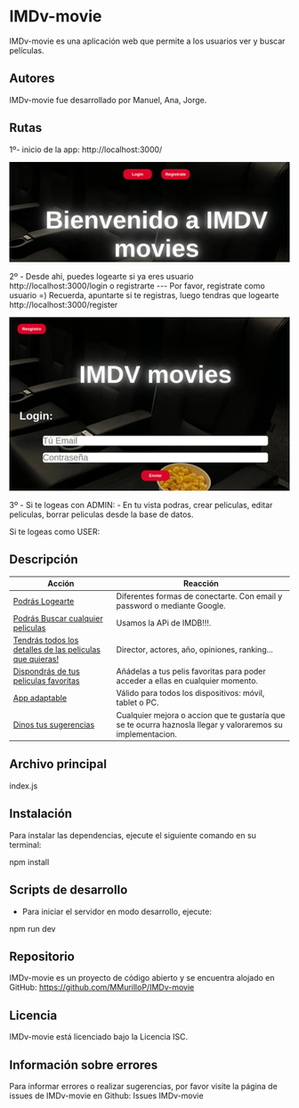 
# IMDv-movie

IMDv-movie es una aplicación web que permite a los usuarios ver y buscar películas.

## Autores
IMDv-movie fue desarrollado por Manuel, Ana, Jorge.

## Rutas

1º- inicio de la app:
    http://localhost:3000/


<img src="./assets/Screenshot from 2023-05-19 11-46-39.png" alt="home" />

2º - Desde ahi, puedes logearte si ya eres usuario
http://localhost:3000/login
o 
registrarte --- Por favor, registrate como usuario =)
Recuerda, apuntarte si te registras, luego tendras que logearte
http://localhost:3000/register

<img src="./assets/Screenshot from 2023-05-19 11-46-55.png" alt="login" />

3º - 
Si te logeas con ADMIN:
    - En tu vista podras, crear peliculas, editar peliculas, borrar peliculas desde la base de datos.

Si te logeas como USER:


## Descripción


| Acción                                  | Reacción                                                          |
| --------------------------------------- | ------------------------------------------------------------------ |
| [Podrás Logearte](#) | Diferentes formas de conectarte. Con email y password o mediante Google. |
| [Podrás Buscar cualquier peliculas](#) | Usamos la APi de IMDB!!!.   |
| [Tendrás todos los detalles de las peliculas que quieras!](#) | Director, actores, año, opiniones, ranking...   |
| [Dispondrás de tus peliculas favoritas](#) | Añádelas a tus pelis favoritas para poder acceder a ellas en cualquier momento.   |
| [App adaptable](#) | Válido para todos los dispositivos: móvil, tablet o PC.
| [Dinos tus sugerencias](#) | Cualquier mejora o accion que te gustaría que se te ocurra haznosla llegar y valoraremos su implementacion. |

## Archivo principal
index.js

## Instalación

Para instalar las dependencias, ejecute el siguiente comando en su terminal:

npm install


## Scripts de desarrollo

- Para iniciar el servidor en modo desarrollo, ejecute:

npm run dev


## Repositorio

IMDv-movie es un proyecto de código abierto y se encuentra alojado en GitHub: https://github.com/MMurilloP/IMDv-movie

## Licencia
IMDv-movie está licenciado bajo la Licencia ISC.

## Información sobre errores
Para informar errores o realizar sugerencias, por favor visite la página de issues de IMDv-movie en Github: Issues IMDv-movie